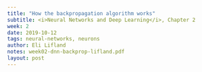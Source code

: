 ```yaml
---
title: "How the backpropagation algorithm works"
subtitle: <i>Neural Networks and Deep Learning</i>, Chapter 2
week: 2
date: 2019-10-12
tags: neural-networks, neurons
author: Eli Lifland
notes: week02-dnn-backprop-lifland.pdf
layout: post
---
```

